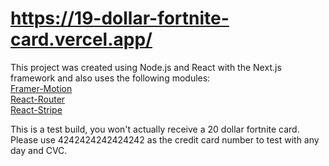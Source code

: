 # https://19-dollar-fortnite-card.vercel.app/

This project was created using Node.js and React with the Next.js framework and also uses the following modules: <br/>
[Framer-Motion](https://github.com/framer/motion) <br/>
[React-Router](https://github.com/remix-run/react-router) <br/>
[React-Stripe](https://github.com/stripe/react-stripe-js) <br/>

This is a test build, you won't actually receive a 20 dollar fortnite card. Please use 4242424242424242 as the credit card number to test with any day and CVC.